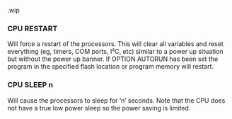 .wip


### CPU RESTART

Will force a restart of the processors. This will clear all variables and reset everything (eg, timers, COM ports, I²C, etc) similar to a power up situation but without the power up banner. If OPTION AUTORUN has been set the program in the specified flash location or program memory will restart.

### CPU SLEEP n

Will cause the processors to sleep for ‘n’ seconds. Note that the CPU does not have a true low power sleep so the power saving is limited.